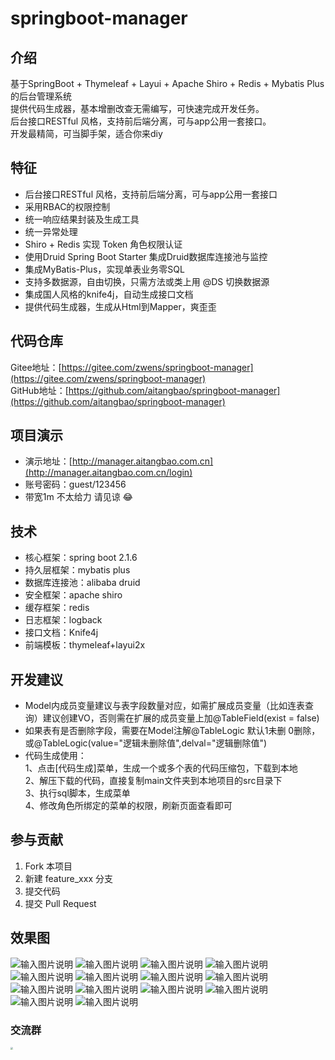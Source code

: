 # springboot-manager

## 介绍
基于SpringBoot + Thymeleaf + Layui + Apache Shiro + Redis + Mybatis Plus 的后台管理系统  
提供代码生成器，基本增删改查无需编写，可快速完成开发任务。  
后台接口RESTful 风格，支持前后端分离，可与app公用一套接口。  
开发最精简，可当脚手架，适合你来diy  

## 特征
- 后台接口RESTful 风格，支持前后端分离，可与app公用一套接口
- 采用RBAC的权限控制
- 统一响应结果封装及生成工具
- 统一异常处理
- Shiro + Redis 实现 Token 角色权限认证
- 使用Druid Spring Boot Starter 集成Druid数据库连接池与监控
- 集成MyBatis-Plus，实现单表业务零SQL
- 支持多数据源，自由切换，只需方法或类上用 @DS 切换数据源
- 集成国人风格的knife4j，自动生成接口文档
- 提供代码生成器，生成从Html到Mapper，爽歪歪  

## 代码仓库
Gitee地址：[https://gitee.com/zwens/springboot-manager](https://gitee.com/zwens/springboot-manager)   
GitHub地址：[https://github.com/aitangbao/springboot-manager](https://github.com/aitangbao/springboot-manager) 
  
## 项目演示
- 演示地址：[http://manager.aitangbao.com.cn](http://manager.aitangbao.com.cn/login) 
- 账号密码：guest/123456
- 带宽1m 不太给力 请见谅 :joy:

## 技术
* 核心框架：spring boot 2.1.6
* 持久层框架：mybatis plus
* 数据库连接池：alibaba druid
* 安全框架：apache shiro
* 缓存框架：redis
* 日志框架：logback
* 接口文档：Knife4j
* 前端模板：thymeleaf+layui2x

## 开发建议
- Model内成员变量建议与表字段数量对应，如需扩展成员变量（比如连表查询）建议创建VO，否则需在扩展的成员变量上加@TableField(exist = false)
- 如果表有是否删除字段，需要在Model注解@TableLogic 默认1未删 0删除， 或@TableLogic(value="逻辑未删除值",delval="逻辑删除值")   
- 代码生成使用：   
     1、点击[代码生成]菜单，生成一个或多个表的代码压缩包，下载到本地   
     2、解压下载的代码，直接复制main文件夹到本地项目的src目录下   
     3、执行sql脚本，生成菜单   
     4、修改角色所绑定的菜单的权限，刷新页面查看即可   

## 参与贡献
1. Fork 本项目
2. 新建 feature_xxx 分支
3. 提交代码
4. 提交 Pull Request


## **效果图**

![输入图片说明](https://images.gitee.com/uploads/images/2020/0429/155558_5d147e58_997722.png "1.png")
![输入图片说明](https://images.gitee.com/uploads/images/2020/0429/155606_956168f4_997722.png "2.png")
![输入图片说明](https://images.gitee.com/uploads/images/2020/0429/155614_c7419788_997722.png "3.png")
![输入图片说明](https://images.gitee.com/uploads/images/2020/0429/155651_d29c3266_997722.png "4.png")
![输入图片说明](https://images.gitee.com/uploads/images/2020/0429/155659_51c388db_997722.png "5.png")
![输入图片说明](https://images.gitee.com/uploads/images/2020/0429/155735_b2e1dad9_997722.png "7.png")
![输入图片说明](https://images.gitee.com/uploads/images/2020/0429/155741_00f5243e_997722.png "8.png")
![输入图片说明](https://images.gitee.com/uploads/images/2020/0429/155749_eaef1832_997722.png "9.png")
![输入图片说明](https://images.gitee.com/uploads/images/2020/0429/155756_180aad93_997722.png "10.png")
![输入图片说明](https://images.gitee.com/uploads/images/2020/0429/155917_0685f188_997722.png "20.png")
![输入图片说明](https://images.gitee.com/uploads/images/2020/0429/155803_6c9408a4_997722.png "11.png")
![输入图片说明](https://images.gitee.com/uploads/images/2020/0429/155856_8b017168_997722.png "12.png")
![输入图片说明](https://images.gitee.com/uploads/images/2020/0429/155904_7595775a_997722.png "13.png")
![输入图片说明](https://images.gitee.com/uploads/images/2020/0429/155911_e973d280_997722.png "16.png")

### 交流群
<img width="250px" height="300px" src="http://www.aitangbao.com.cn/static/weixin_share.jpg" alt="" style="zoom:25%;" />


